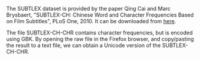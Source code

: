 The SUBTLEX dataset is provided by the paper Qing Cai and Marc Brysbaert, "SUBTLEX-CH: Chinese Word and Character Frequencies Based on Film Subtitles", PLoS One, 2010.  It can be downloaded from [here](https://journals.plos.org/plosone/article?id=10.1371/journal.pone.0010729).

The file SUBTLEX-CH-CHR contains character frequencies, but is encoded using GBK.  By opening the raw file in the Firefox browser, and copy/pasting the result to a text file, we can obtain a Unicode version of the SUBTLEX-CH-CHR.

